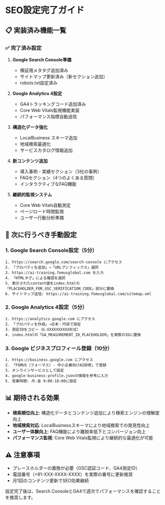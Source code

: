 # SEO設定完了ガイド

## 📋 実装済み機能一覧

### ✅ 完了済み設定

1. **Google Search Console準備**
   - 検証用メタタグ追加済み
   - サイトマップ更新済み（新セクション追加）
   - robots.txt設定済み

2. **Google Analytics 4設定**
   - GA4トラッキングコード追加済み
   - Core Web Vitals監視機能実装
   - パフォーマンス指標自動送信

3. **構造化データ強化**
   - LocalBusiness スキーマ追加
   - 地域検索最適化
   - サービスカタログ情報追加

4. **新コンテンツ追加**
   - 導入事例・実績セクション（3社の事例）
   - FAQセクション（4つのよくある質問）
   - インタラクティブなFAQ機能

5. **継続的監視システム**
   - Core Web Vitals自動測定
   - ページロード時間監視
   - ユーザー行動分析準備

## 🔧 次に行うべき手動設定

### 1. Google Search Console設定（5分）
```
1. https://search.google.com/search-console にアクセス
2. 「プロパティを追加」→「URLプレフィックス」選択
3. https://ai-training.fomusglobal.com を入力
4. 「HTMLタグ」による確認を選択
5. 表示されたcontent値をindex.htmlの「PLACEHOLDER_FOR_GSC_VERIFICATION_CODE」部分に置換
6. サイトマップ送信: https://ai-training.fomusglobal.com/sitemap.xml
```

### 2. Google Analytics 4設定（5分）
```
1. https://analytics.google.com にアクセス
2. 「プロパティを作成」→日本・円貨で設定
3. 測定IDをコピー（G-XXXXXXXXXX形式）
4. index.htmlの「GA_MEASUREMENT_ID_PLACEHOLDER」を実際のIDに置換
```

### 3. Google ビジネスプロフィール登録（10分）
```
1. https://business.google.com にアクセス
2. 「FOMUS（フォーマス）- 中小企業向けAI研修」で登録
3. オンラインサービスとして設定
4. google-business-profile.jsonの情報を参考に入力
5. 営業時間: 月-金 9:00-18:00に設定
```

## 📊 期待される効果

- **検索順位向上**: 構造化データとコンテンツ追加により検索エンジンの理解度向上
- **地域検索対応**: LocalBusinessスキーマにより地域検索での発見性向上
- **ユーザー体験向上**: FAQ機能により離脱率低下とコンバージョン向上
- **パフォーマンス監視**: Core Web Vitals監視により継続的な最適化が可能

## ⚠️ 注意事項

- プレースホルダーの置換が必要（GSC認証コード、GA4測定ID）
- 電話番号（+81-XXX-XXXX-XXXX）を実際の番号に更新推奨
- 月1回のコンテンツ更新でSEO効果継続

設定完了後は、Search ConsoleとGA4で週次でパフォーマンスを確認することを推奨します。